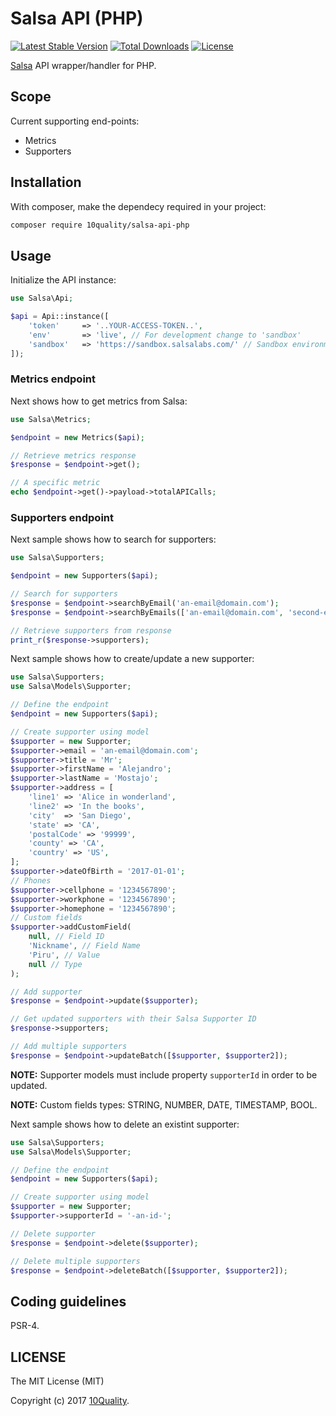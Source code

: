 # Salsa API (PHP)

[![Latest Stable Version](https://poser.pugx.org/10quality/salsa-api-php/v/stable)](https://packagist.org/packages/10quality/salsa-api-php)
[![Total Downloads](https://poser.pugx.org/10quality/salsa-api-php/downloads)](https://packagist.org/packages/10quality/salsa-api-php)
[![License](https://poser.pugx.org/10quality/salsa-api-php/license)](https://packagist.org/packages/10quality/salsa-api-php)

[Salsa](https://help.salsalabs.com/hc/en-us) API wrapper/handler for PHP.

## Scope

Current supporting end-points:
* Metrics
* Supporters

## Installation

With composer, make the dependecy required in your project:
```bash
composer require 10quality/salsa-api-php
```

## Usage

Initialize the API instance:
```php
use Salsa\Api;

$api = Api::instance([
    'token'     => '..YOUR-ACCESS-TOKEN..',
    'env'       => 'live', // For development change to 'sandbox'
    'sandbox'   => 'https://sandbox.salsalabs.com/' // Sandbox environment custom base URL.
]);
```

### Metrics endpoint

Next shows how to get metrics from Salsa:
```php
use Salsa\Metrics;

$endpoint = new Metrics($api);

// Retrieve metrics response
$response = $endpoint->get();

// A specific metric
echo $endpoint->get()->payload->totalAPICalls;
```

### Supporters endpoint

Next sample shows how to search for supporters:
```php
use Salsa\Supporters;

$endpoint = new Supporters($api);

// Search for supporters
$response = $endpoint->searchByEmail('an-email@domain.com');
$response = $endpoint->searchByEmails(['an-email@domain.com', 'second-email@domain.com']);

// Retrieve supporters from response
print_r($response->supporters);
```

Next sample shows how to create/update a new supporter:
```php
use Salsa\Supporters;
use Salsa\Models\Supporter;

// Define the endpoint
$endpoint = new Supporters($api);

// Create supporter using model
$supporter = new Supporter;
$supporter->email = 'an-email@domain.com';
$supporter->title = 'Mr';
$supporter->firstName = 'Alejandro';
$supporter->lastName = 'Mostajo';
$supporter->address = [
    'line1' => 'Alice in wonderland',
    'line2' => 'In the books',
    'city'  => 'San Diego',
    'state' => 'CA',
    'postalCode' => '99999',
    'county' => 'CA',
    'country' => 'US',
];
$supporter->dateOfBirth = '2017-01-01';
// Phones
$supporter->cellphone = '1234567890';
$supporter->workphone = '1234567890';
$supporter->homephone = '1234567890';
// Custom fields
$supporter->addCustomField(
    null, // Field ID
    'Nickname', // Field Name
    'Piru', // Value
    null // Type
);

// Add supporter
$response = $endpoint->update($supporter);

// Get updated supporters with their Salsa Supporter ID
$response->supporters;

// Add multiple supporters
$response = $endpoint->updateBatch([$supporter, $supporter2]);
```

**NOTE:** Supporter models must include property `supporterId` in order to be updated.

**NOTE:** Custom fields types: STRING, NUMBER, DATE, TIMESTAMP, BOOL.

Next sample shows how to delete an existint supporter:
```php
use Salsa\Supporters;
use Salsa\Models\Supporter;

// Define the endpoint
$endpoint = new Supporters($api);

// Create supporter using model
$supporter = new Supporter;
$supporter->supporterId = '-an-id-';

// Delete supporter
$response = $endpoint->delete($supporter);

// Delete multiple supporters
$response = $endpoint->deleteBatch([$supporter, $supporter2]);
```

## Coding guidelines

PSR-4.

## LICENSE

The MIT License (MIT)

Copyright (c) 2017 [10Quality](http://www.10quality.com).
